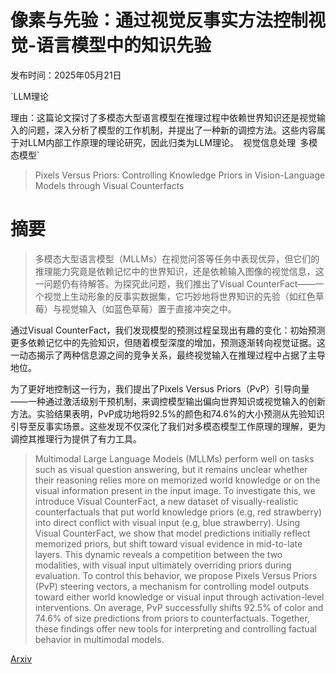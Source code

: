 # 像素与先验：通过视觉反事实方法控制视觉-语言模型中的知识先验

发布时间：2025年05月21日

`LLM理论

理由：这篇论文探讨了多模态大型语言模型在推理过程中依赖世界知识还是视觉输入的问题，深入分析了模型的工作机制，并提出了一种新的调控方法。这些内容属于对LLM内部工作原理的理论研究，因此归类为LLM理论。` `视觉信息处理` `多模态模型`

> Pixels Versus Priors: Controlling Knowledge Priors in Vision-Language Models through Visual Counterfacts

# 摘要

> 多模态大型语言模型（MLLMs）在视觉问答等任务中表现优异，但它们的推理能力究竟是依赖记忆中的世界知识，还是依赖输入图像的视觉信息，这一问题仍有待解答。为探究此问题，我们推出了Visual CounterFact——一个视觉上生动形象的反事实数据集，它巧妙地将世界知识的先验（如红色草莓）与视觉输入（如蓝色草莓）置于直接冲突之中。

通过Visual CounterFact，我们发现模型的预测过程呈现出有趣的变化：初始预测更多依赖记忆中的先验知识，但随着模型深度的增加，预测逐渐转向视觉证据。这一动态揭示了两种信息源之间的竞争关系，最终视觉输入在推理过程中占据了主导地位。

为了更好地控制这一行为，我们提出了Pixels Versus Priors（PvP）引导向量——一种通过激活级别干预机制，来调控模型输出偏向世界知识或视觉输入的创新方法。实验结果表明，PvP成功地将92.5%的颜色和74.6%的大小预测从先验知识引导至反事实场景。这些发现不仅深化了我们对多模态模型工作原理的理解，更为调控其推理行为提供了有力工具。


> Multimodal Large Language Models (MLLMs) perform well on tasks such as visual question answering, but it remains unclear whether their reasoning relies more on memorized world knowledge or on the visual information present in the input image. To investigate this, we introduce Visual CounterFact, a new dataset of visually-realistic counterfactuals that put world knowledge priors (e.g, red strawberry) into direct conflict with visual input (e.g, blue strawberry). Using Visual CounterFact, we show that model predictions initially reflect memorized priors, but shift toward visual evidence in mid-to-late layers. This dynamic reveals a competition between the two modalities, with visual input ultimately overriding priors during evaluation. To control this behavior, we propose Pixels Versus Priors (PvP) steering vectors, a mechanism for controlling model outputs toward either world knowledge or visual input through activation-level interventions. On average, PvP successfully shifts 92.5% of color and 74.6% of size predictions from priors to counterfactuals. Together, these findings offer new tools for interpreting and controlling factual behavior in multimodal models.

[Arxiv](https://arxiv.org/abs/2505.17127)